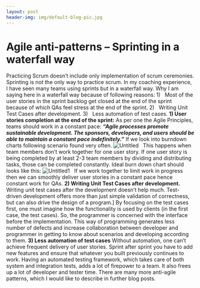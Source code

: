 ```yaml
---
layout: post
header-img: img/default-blog-pic.jpg
---
```


# Agile anti-patterns – Sprinting in a waterfall way

Practicing Scrum doesn’t include only implementation of scrum ceremonies. Sprinting is not the only way to practice scrum. In my coaching experience, I have seen many teams using sprints but in a waterfall way. Why I am saying here in a waterfall way because of following reasons: 1)   Most of the user stories in the sprint backlog get closed at the end of the sprint because of which QAs feel stress at the end of the sprint. 2)   Writing Unit Test Cases after development. 3)   Less automation of test cases. **1) User stories completion at the end of the sprint:** As per one the Agile Principles, teams should work in a constant pace: **_“Agile processes promote sustainable development. The sponsors, developers, and users should be able to maintain a constant pace indefinitely.”_** If we look into burndown charts following scenario found very often. ![Untitled](/wp-content/uploads/2014/03/Untitled.jpg)   This happens when team members don’t work together for one user story. If one user story is being completed by at least 2-3 team members by dividing and distributing tasks, those can be completed constantly. Ideal burn down chart should looks like this: ![Untitled1](http://xebee.xebia.in/wp-content/uploads/2014/03/Untitled1.jpg)   If we work together to limit work in progress then we can smoothly deliver user stories in a constant pace hence constant work for QAs. **2) Writing Unit Test Cases after development.** Writing unit test cases after the development doesn’t help much. Test-driven development offers more than just simple validation of correctness, but can also drive the design of a program.] By focusing on the test cases first, one must imagine how the functionality is used by clients (in the first case, the test cases). So, the programmer is concerned with the interface before the implementation. This way of programming generates less number of defects and increase collaboration between developer and programmer in getting to know about scenarios and developing according to them. **3) Less automation of test cases** Without automation, one can’t achieve frequent delivery of user stories. Sprint after sprint you have to add new features and ensure that whatever you built previously continues to work. Having an automated testing framework, which takes care of both system and integration tests, adds a lot of firepower to a team. It also frees up a lot of developer and tester time. There are many more anti-agile patterns, which I would like to describe in further blog posts.